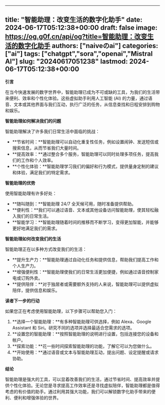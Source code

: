 
---
title: "智能助理：改变生活的数字化助手"
date: 2024-06-17T05:12:38+00:00
draft: false
image: https://og.g0f.cn/api/og?title=智能助理：改变生活的数字化助手
authors: ["naiveのai"]
categories: ["ai"]
tags: ["chatgpt","sora","openai","Mistral AI"]
slug: "20240617051238"
lastmod: 2024-06-17T05:12:38+00:00
---
**引言**

在当今快速发展的数字世界中，智能助理已成为不可或缺的工具，为我们的生活带来便利、效率和个性化体验。这些虚拟助手利用人工智能 (AI) 的力量，通过语音、文本或其他界面与我们互动，执行广泛的任务，从信息查找和日程安排到购物和娱乐。

**智能助理如何解决我们的问题**

智能助理解决了许多我们日常生活中面临的挑战：

- **节省时间：**智能助理可以自动化重复性任务，例如设置闹钟、发送短信或搜索信息，从而节省我们大量时间。
- **提高效率：**通过整合多个服务，智能助理可以同时处理多项任务，提高我们的工作和个人效率。
- **个性化体验：**智能助理学习我们的偏好和行为模式，提供量身定制的建议和体验，满足我们的特定需求。

**智能助理的优势**

使用智能助理有许多好处：

- **随叫随到：**智能助理 24/7 全天候可用，随时准备提供帮助。
- **便利性：**我们可以通过语音、文本或其他设备访问智能助理，使其轻松融入我们的日常生活。
- **智能学习：**智能助理随着时间的推移而不断学习，变得更加智能，并能够更好地满足我们的需求。

**智能助理如何改变我们的生活**

智能助理正在以多种方式改变我们的生活：

- **提升生产力：**智能助理通过自动化任务和提供信息，帮助我们提高工作和个人生产力。
- **增强便利性：**智能助理使我们的日常生活更加便捷，例如通过语音控制家电或订购外卖。
- **提供陪伴：**对于独居者或需要额外支持的人来说，智能助理可以提供虚拟陪伴，提供信息和娱乐。

**读者下一步的行动**

如果您正在考虑使用智能助理，以下步骤可以帮助您入门：

1. **选择一个智能助理：**有多种智能助理可供选择，例如 Alexa、Google Assistant 和 Siri。研究不同的选项并选择最适合您需求的选项。
2. **设置您的智能助理：**按照智能助理的说明进行设置，包括连接您的设备和帐户。
3. **探索功能：**花一些时间探索智能助理的功能，了解它可以为您做什么。
4. **开始使用：**通过语音或文本与智能助理互动，提出问题、设定提醒或请求协助。

**结论**

智能助理是强大的工具，可以显着改善我们的生活，通过节省时间、提高效率并提供个性化体验。无论您是寻求提高工作效率还是寻找虚拟陪伴，智能助理都是值得考虑的有价值的助手。通过利用其强大功能，我们可以解锁数字化助手带来的便利、便利和增强体验的世界。